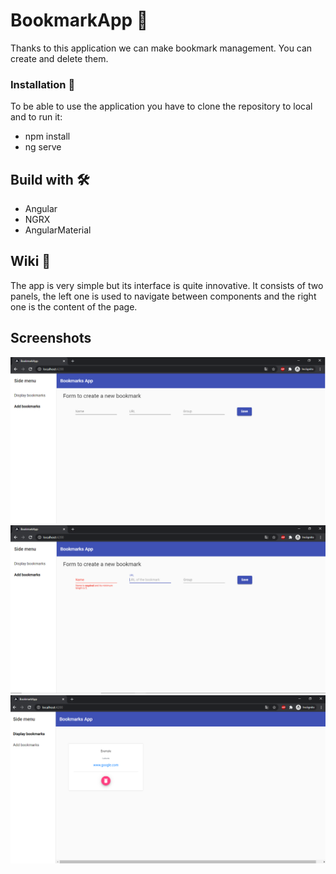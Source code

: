 # BookmarkApp 🚀

Thanks to this application we can make bookmark management. You can create and delete them.

### Installation 🔧

To be able to use the application you have to clone the repository to local and to run it:
* npm install
* ng serve

## Build with 🛠️

* Angular
* NGRX
* AngularMaterial

## Wiki 📖

The app is very simple but its interface is quite innovative. It consists of two panels, the left one is used to navigate between components and the right one is the content of the page.

## Screenshots 
![alt text](https://github.com/alexdelahaba/BookMarkApp/blob/master/src/assets/screenshots/1.PNG?raw=true)
![alt text](https://github.com/alexdelahaba/BookMarkApp/blob/master/src/assets/screenshots/2.PNG?raw=true)
![alt text](https://github.com/alexdelahaba/BookMarkApp/blob/master/src/assets/screenshots/3.PNG?raw=true)


